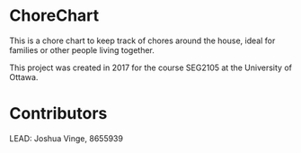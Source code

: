 # ChoreChart

This is a chore chart to keep track of chores around the house, ideal for families or other
people living together.

This project was created in 2017 for the course SEG2105 at the University of Ottawa.

# Contributors

LEAD: Joshua Vinge, 8655939